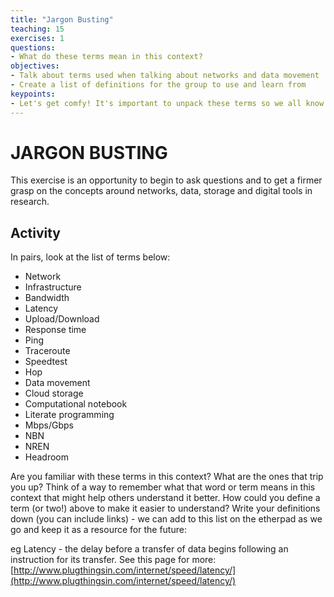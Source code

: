```yaml
---
title: "Jargon Busting"
teaching: 15
exercises: 1
questions:
- What do these terms mean in this context?
objectives:
- Talk about terms used when talking about networks and data movement
- Create a list of definitions for the group to use and learn from
keypoints:
- Let's get comfy! It's important to unpack these terms so we all know what we mean and can feel more confident talking about networks and data movement.
---
```


# JARGON BUSTING
 
This exercise is an opportunity to begin to ask questions and to get a firmer grasp on the concepts around networks, data, storage and digital tools in research.
 
## Activity
 
In pairs, look at the list of terms below:

- Network
- Infrastructure
- Bandwidth
- Latency
- Upload/Download
- Response time
- Ping
- Traceroute
- Speedtest
- Hop
- Data movement
- Cloud storage
- Computational notebook
- Literate programming
- Mbps/Gbps
- NBN
- NREN
- Headroom

Are you familiar with these terms in this context? What are the ones that trip you up? Think of a way to remember what that word or term means in this context that might help others understand it better. How could you define a term (or two!) above to make it easier to understand? Write your definitions down (you can include links) - we can add to this list on the etherpad as we go and keep it as a resource for the future:
 
eg Latency - the delay before a transfer of data begins following an instruction for its transfer. See this page for more: [http://www.plugthingsin.com/internet/speed/latency/](http://www.plugthingsin.com/internet/speed/latency/)
